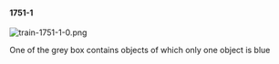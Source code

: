 #### 1751-1
![train-1751-1-0.png](https://github.com/lil-lab/nlvr/raw/master/nlvr/train/images/64/train-1751-1-0.png "train-1751-1-0.png")

One of the grey box contains objects of which only one object is blue